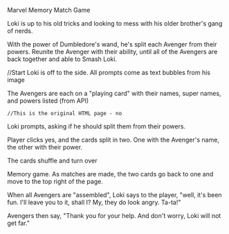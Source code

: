 Marvel Memory Match Game

Loki is up to his old tricks and looking to mess with his older brother's gang of nerds. 

With the power of Dumbledore's wand, he's split each Avenger from their powers. Reunite the Avenger with their ability, until all of the Avengers are back together and able to Smash Loki. 




//Start
Loki is off to the side. All prompts come as text bubbles from his image

The Avengers are each on a "playing card" with their names, super names, and powers listed (from API)

    //This is the original HTML page - no 

Loki prompts, asking if he should split them from their powers. 

Player clicks yes, and the cards split in two. One with the Avenger's name, the other with their power. 

The cards shuffle and turn over

Memory game. As matches are made, the two cards go back to one and move to the top right of the page. 

When all Avengers are "assembled", Loki says to the player, "well, it's been fun. I'll leave you to it, shall I? My, they do look angry. Ta-ta!"

Avengers then say, "Thank you for your help. And don't worry, Loki will not get far." 

